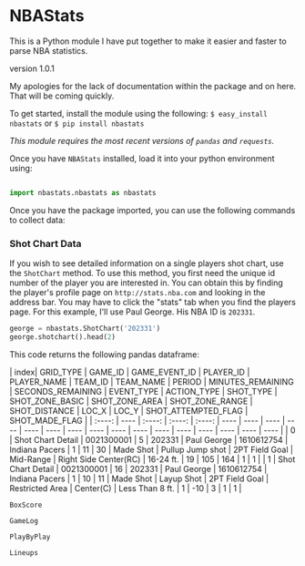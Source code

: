 NBAStats
===

This is a Python module I have put together to make it easier and faster to parse NBA statistics. 

version 1.0.1

My apologies for the lack of documentation within the package and on here.  That will be coming quickly.

To get started, install the module using the following:
```$ easy_install nbastats```
or 
```$ pip install nbastats```

*This module requires the most recent versions of `pandas` and `requests`.*

Once you have `NBAStats` installed, load it into your python environment using:

```python

import nbastats.nbastats as nbastats
```

Once you have the package imported, you can use the following commands to collect data:

<h3>Shot Chart Data</h3>

If you wish to see detailed information on a single players shot chart, use the `ShotChart` method. To use this method, you first need the unique id number of the player you are interested in. You can obtain this by finding the player's profile page on `http://stats.nba.com` and looking in the address bar. You may have to click the "stats" tab when you find the players page. For this example, I'll use Paul George. His NBA ID is `202331`.
```python
george = nbastats.ShotChart('202331')
george.shotchart().head(2)
```
This code returns the following pandas dataframe: 

| index| GRID_TYPE	| GAME_ID | GAME_EVENT_ID | PLAYER_ID | PLAYER_NAME | TEAM_ID | TEAM_NAME | PERIOD | MINUTES_REMAINING | SECONDS_REMAINING | EVENT_TYPE | ACTION_TYPE | SHOT_TYPE | SHOT_ZONE_BASIC | SHOT_ZONE_AREA | SHOT_ZONE_RANGE | SHOT_DISTANCE | LOC_X | LOC_Y | SHOT_ATTEMPTED_FLAG | SHOT_MADE_FLAG |
| :----: | ---- | :----: | :----: | :----: | ---- | ---- | ---- | ---- | ---- | ---- | ---- | ---- | ---- | ---- | ---- | ---- | ---- | ---- | ---- | ---- |
| 0	| Shot Chart Detail	| 0021300001 | 5 |  202331 | Paul George | 1610612754 | Indiana Pacers | 1 | 11 | 30 | Made Shot | Pullup Jump shot | 2PT Field Goal | Mid-Range | Right Side Center(RC) | 16-24 ft. | 19 | 105 | 164 | 1 | 1 |
| 1	  | Shot Chart Detail | 0021300001 | 16 | 202331 | Paul George | 1610612754 | Indiana Pacers	| 1	| 10 | 11 | Made Shot | Layup Shot | 2PT Field Goal | Restricted Area | Center(C) | Less Than 8 ft. | 1 | -10 | 3 | 1 | 1 |




`BoxScore`

`GameLog`

`PlayByPlay`

`Lineups`
